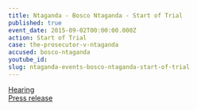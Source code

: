 ```yaml
---
title: Ntaganda - Bosco Ntaganda - Start of Trial
published: true
event_date: 2015-09-02T00:00:00.000Z
action: Start of Trial
case: the-prosecutor-v-ntaganda
accused: bosco-ntaganda
youtube_id:
slug: ntaganda-events-bosco-ntaganda-start-of-trial
---
```



[Hearing](https://youtu.be/J2GfTILjZ5M)
<br>[Press release](https://www.icc-cpi.int/Pages/item.aspx?name=pr1143)